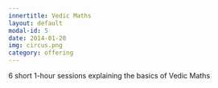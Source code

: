 ```yaml
---
innertitle: Vedic Maths
layout: default
modal-id: 5
date: 2014-01-20
img: circus.png
category: offering
---
```


6 short 1-hour sessions explaining the basics of Vedic Maths